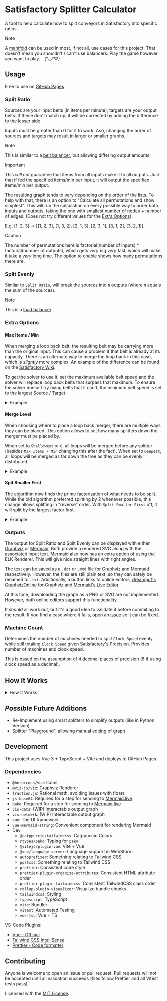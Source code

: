 # Satisfactory Splitter Calculator
A tool to help calculate how to split conveyors in Satisfactory into specific ratios.

> [!NOTE]
> A [manifold](https://satisfactory.wiki.gg/wiki/Manifold) can be used in most, if not all,
> use cases for this project.
> That doesn't mean you shouldn't / can't use balancers. 
> Play the game however *you* want to play.&emsp;(°◡°♡)

## Usage
Free to use on [GitHub Pages](https://icemoonmagic.github.io/Satisfactory-Splitter-Calculator/)

### Split Ratio
Sources are your input belts (in items per minute), targets are your output belts.
If these don't match up, it will be corrected by adding the difference to the lesser side.

Inputs must be greater than 0 for it to work.
Aso, changing the order of sources and targets may result in larger or smaller graphs.

> [!NOTE]
> This is similar to a [belt balancer](https://satisfactory.wiki.gg/wiki/Balancer#Belt_balancer), 
> but allowing differing output amounts.

> [!IMPORTANT]
> This *will not* guarantee that items from all inputs make it to all outputs.
> Just that if fed the specified items/min per input, it will output the specified items/min per output.

The resulting graph tends to vary depending on the order of the lists. 
To help with that, there is an option to "Calculate all permutations and show simplest".
This will run the calculation on every possible way to order both inputs and outputs, 
taking the one with smallest number of nodes + number of edges. 
(Does not try different values for the [Extra Options](#extra-options)).

E.g. [1, 2, 3] -> [[1, 2, 3], [1, 3, 2], [2, 1, 3], [2, 3, 1], [3, 1, 2], [3, 2, 1]].

> [!CAUTION]
> The number of permutations here is factorial(number of inputs) * factorial(number of outputs), 
> which gets *very* big *very* fast, which will make it take a *very* long time.
> The option to enable shows how many permutations there are.

### Split Evenly
Similar to `Split Ratio`, will break the sources into `N` outputs (where `N` equals the sum of the sources).

> [!NOTE]
> This is a [load balancer](https://satisfactory.wiki.gg/wiki/Balancer#Load_balancer).

### Extra Options
#### Max Items / Min
When merging a loop back belt, the resulting belt may be carrying more than the original input.
This can cause a problem if that belt is already at its capacity.
There is an alternate way to merge the loop back in this case, which is *slightly* more complex. 
An example of the difference can be found on the 
[Satisfactory Wiki](https://satisfactory.wiki.gg/wiki/Balancer#/media/File:Balancer_odd.png).

To get the solver to use it, set the maximum available belt speed and 
the solver will replace loop back belts that surpass that maximum.
To ensure the solver doesn't try fixing belts that it can't, 
the minimum belt speed is set to the largest Source / Target.

<details><summary> Example </summary>

```mermaid
---
title: Off
---
flowchart TD
  0[/5\]
  1[6]
  2{6}
  3{3}
  4[\1/]
  5[\1/]
  6{3}
  7[\1/]
  8[\1/]
  9[\1/]
  0 -- 5 --> 1
  1 -- 6 --> 2
  2 -- 3 --> 3
  2 -- 3 --> 6
  3 -- 1 --> 4
  3 -- 1 --> 5
  3 -- 1 --> 1
  6 -- 1 --> 7
  6 -- 1 --> 8
  6 -- 1 --> 9
```

```mermaid
---
title: Auto (5)
---
flowchart TD
  0[/5\]
  1{5}
  2[3]
  3{3}
  4[\1/]
  5[\1/]
  6{1}
  7[3]
  8{3}
  9[\1/]
  10[\1/]
  11[\1/]
  0 -- 5 --> 1
  1 -- 2.5 --> 2
  1 -- 2.5 --> 7
  2 -- 3 --> 3
  3 -- 1 --> 4
  3 -- 1 --> 5
  3 -- 1 --> 6
  6 -- 0.5 --> 2
  6 -- 0.5 --> 7
  7 -- 3 --> 8
  8 -- 1 --> 9
  8 -- 1 --> 10
  8 -- 1 --> 11
```
</details>

#### Merge Level
When choosing where to place a loop back merger, there are multiple ways they can be placed.
This option allows to set how many splitters down the merger must be placed by.

When set to `Shallowest` or `0`, all loops will be merged before any splitter 
(besides `Max Items / Min` changing this after the fact).
When set to `Deepest`, all loops will be merged as far down the tree as they can be evenly distributed.

<details><summary> Example </summary>

```mermaid
---
title: Deepest
---
flowchart TD
	0[/10\]
	1{10}
	2[6]
	3{6}
	4{3}
	5[\1/]
	6[\1/]
	7{3}
	8[\1/]
	9[\1/]
	10[\1/]
	11[6]
	12{6}
	13{3}
	14[\1/]
	15[\1/]
	16{3}
	17[\1/]
	18[\1/]
	19[\1/]
	0 -- 10 --> 1
	1 -- 5 --> 2
	1 -- 5 --> 11
	2 -- 6 --> 3
	3 -- 3 --> 4
	3 -- 3 --> 7
	4 -- 1 --> 5
	4 -- 1 --> 6
	4 -- 1 --> 2
	7 -- 1 --> 8
	7 -- 1 --> 9
	7 -- 1 --> 10
	11 -- 6 --> 12
	12 -- 3 --> 13
	12 -- 3 --> 16
	13 -- 1 --> 14
	13 -- 1 --> 15
	13 -- 1 --> 11
	16 -- 1 --> 17
	16 -- 1 --> 18
	16 -- 1 --> 19
```

```mermaid
---
title: Shallowest
---
flowchart TD
    Title
	0[/10\]
	1[12]
	2{12}
	3{6}
	4{3}
	5[2]
	6[\1/]
	7{3}
	8[\1/]
	9[\1/]
	10[\1/]
	11{6}
	12{3}
	13[\1/]
	14[\1/]
	15[\1/]
	16{3}
	17[\1/]
	18[\1/]
	19[\1/]
	0 -- 10 --> 1
	1 -- 12 --> 2
	2 -- 6 --> 3
	2 -- 6 --> 11
	3 -- 3 --> 4
	3 -- 3 --> 7
	4 -- 1 --> 5
	4 -- 1 --> 6
	4 -- 1 --> 5
	5 -- 2 --> 1
	7 -- 1 --> 8
	7 -- 1 --> 9
	7 -- 1 --> 10
	11 -- 3 --> 12
	11 -- 3 --> 16
	12 -- 1 --> 13
	12 -- 1 --> 14
	12 -- 1 --> 15
	16 -- 1 --> 17
	16 -- 1 --> 18
	16 -- 1 --> 19
```
</details>

#### Spit Smaller First
The algorithm now finds the prime factorization of what needs to be split.
While the old algorithm preferred splitting by 2 whenever possible, 
this change allows splitting in "reverse" order.
With `Split Smaller First` off, it will split by the largest factor first.

<details><summary> Example </summary>

```mermaid
---
title: Smaller First
---
flowchart TD
  0[/6\]
  1{6}
  2{3}
  3[\1/]
  4[\1/]
  5[\1/]
  6{3}
  7[\1/]
  8[\1/]
  9[\1/]
  0 -- 6 --> 1
  1 -- 3 --> 2
  1 -- 3 --> 6
  2 -- 1 --> 3
  2 -- 1 --> 4
  2 -- 1 --> 5
  6 -- 1 --> 7
  6 -- 1 --> 8
  6 -- 1 --> 9
```

```mermaid
---
title: Larger First
---
flowchart TD
  0[/6\]
  1{6}
  2{2}
  3[\1/]
  4[\1/]
  5{2}
  6[\1/]
  7[\1/]
  8{2}
  9[\1/]
  10[\1/]
  0 -- 6 --> 1
  1 -- 2 --> 2
  1 -- 2 --> 5
  1 -- 2 --> 8
  2 -- 1 --> 3
  2 -- 1 --> 4
  5 -- 1 --> 6
  5 -- 1 --> 7
  8 -- 1 --> 9
  8 -- 1 --> 10
```
</details>

### Outputs
The output for Split Ratio and Split Evenly can be displayed with 
either [Graphviz](https://www.graphviz.org/) 
or [Mermaid](https://mermaid.js.org). 
Both provide a rendered SVG along with the associated input text.
Mermaid also now has an extra option of using the ELK Renderer. 
This will give nice straight lines with right angles.

The text can be saved as a `.dot` or `.mmd` file for Graphviz and Mermaid respectively.
However, the files are still plain text, so they can safely be renamed to `.txt`. 
Additionally, a button links to online editors, 
[dreampuf's GraphvizOnline](https://github.com/dreampuf/GraphvizOnline) for Graphviz 
and [Mermaid's Live Editor](https://mermaid.live).

At this time, downloading the graph as a PNG or SVG are not implemented. 
However, both online editors support this functionality.

It *should* all work out, but it's a good idea to validate it before commiting to the result.
If you find a case where it fails, 
open an [issue](https://github.com/IceMoonMagic/Satisfactory-Splitter-Calculator/issues) 
so it can be fixed.

### Machine Count
Determines the number of machines needed to split `Clock Speed` evenly while still totaling `Clock Speed`
given [Satisfactory's Precision](https://satisfactory.fandom.com/wiki/Clock_speed#Precision). 
Provides number of machines and clock speed.

This is based on the assumption of 4 decimal places of precision 
(6 if using clock speed as a decimal).

## How It Works
<details>
<summary> How It Works </summary>

### Ratio-ing
The algorithm works on the assumption that the smallest number is `1`.
To fulfill this assumption, the inputs may need to be re-adjusted.

Using some "fun" math, the lowest common denominator 
(or, more accurately, lowest common multiple of the denominators)
is found and made to the denominator of each input.
After that, the greatest common factor is found and used as a divisor to get the final simplified ratio.

This an input of `[60] -> [30, 15, 15]` be reduced to `[4] -> [2, 1, 1]`.
It also makes `[0.5, 0.5] -> [0.75, 0.25]` into `[2, 2] -> [3, 1]`

### Splitting
The inputs are then split into `N` equal parts (where `N` is the sum of the sources).
Each Source is split independently in this stage.

The first sub-step is determining the prime factorization of the Source.
If there are prime factors that aren't `2` or `3`, 
the next number that does only have prime factors of `2` or `3` is found,
the (M) difference is noted, and the splitting will use this new number.

Given the prime factorization (now only having `2` or `3`),
a tree is built by dividing each new leaf by the next factor.
Normally, the factors are in ascending order,
but there is [an option](#spit-smaller-first) to make it descending order instead.

In the case that M is not 0, M is also divided by these factors as the tree is building.
If M<sub>k</sub>  is not divisible by the next factor 
(or as dictated by [Merge Level](#merge-level)),
a merger is placed with to fill in M<sub>k</sub> for that branch.

While the current algorithm basically fills the mergers in this step,
it's technically part of the next step.
This is so that the next step *could be* modified to consider those mergers
when merging into final outputs.

### Merging
Given an array of the leaf nodes,
`M` nodes are taken to be merged (where `M` equals one of the targets).
These nodes could just be merged together, 
but that would likely leave a lot of redundant nodes that get split just to be merged together again. 

To fix this, before merging, the parent of a node to be merged is looked at. 
If all of this parent's children are set to be merged, 
the children are disconnected and dismissed from merging while the parent is set in their place.
This continues until all the nodes either have no parent 
or all nodes have children that are excluded from merging.

If a child that is feeding a "back node" is checking itself, 
all the children of the "back node" must also be set for merging.

### Graphing
The `ConveyorNode`s and `ConveyorLink`s that are used internally represent nodes and edges respectfully 
(for graphing purposes at least), 
but need to be converted to work with [the outputs](#outputs). 
This is done simply by iterating over each root and recursing through their children, 
recording the nodes and edges along the way. 
Afterwords, the noted nodes / edges' are data are converted to what the selected output needs.

</details>

## *Possible* Future Additions
- Re-Implement using smart splitters to simplify outputs (like in Python Version)
- Splitter "Playground", allowing manual editing of graph

## Development
This project uses Vue 3 + TypeScript + Vite and deploys to GitHub Pages.

### Dependencies
- `@heroicons/vue`: Icons
- `@viz-js/viz`: Graphviz Renderer
- `fraction.js`: Rational math, avoiding issues with floats
- `js-base64`: Required for a step for sending to [Mermaid.live](https://mermaid.live)
- `pako`: Required for a step for sending to [Mermaid.live](https://mermaid.live)
- `vis-data`: (WIP) Interactable output graph
- `vis-netowrk`: (WIP) Interactable output graph
- `vue`: The UI framework
- `vue-mermaid-string`: Convenient component for rendering Mermaid
- Dev
    - `@catppuccin/tailwindcss`: Catppuccin Colors
    - `@types/pako`: Typing for `pako`
    - `@vitejs/plugin-vue`: Vite + Vue
    - `@vue/language-server`: Language support in WebStorm
    - `autoprefixer`: Something relating to Tailwind CSS
    - `postcss`: Something relating to Tailwind CSS
    - `prettier`: Consistent code style
    - `prettier-plugin-organize-attributes`: Consistent HTML attribute order
    - `prettier-plugin-tailwindcss`: Consistent TailwindCSS class order
    - `rollup-plugin-visualizer`: Visualize bundle chunks
    - `tailwindcss`: Styling
    - `typescript`: TypeScript
    - `vite`: Bundler
    - `vitest`: Automated Testing
    - `vue-tsc`: Vue + TS

VS-Code Plugins:
- [Vue - Official](https://marketplace.visualstudio.com/items?itemName=Vue.volar)
- [Tailwind CSS IntelliSense](https://marketplace.visualstudio.com/items?itemName=bradlc.vscode-tailwindcss)
- [Prettier - Code formatter](https://marketplace.visualstudio.com/items?itemName=esbenp.prettier-vscode)

## Contributing
Anyone is welcome to open an issue or pull request.
Pull requests will not be accepted until all validation succeeds
(files follow Prettier and all Vitest tests pass).

Licensed with the [MIT License](https://choosealicense.com/licenses/mit/).